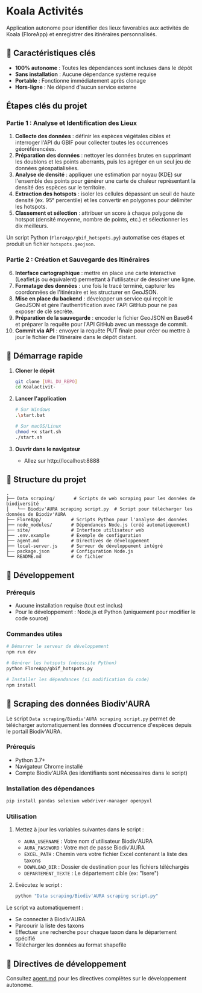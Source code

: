 # Koala Activités

Application autonome pour identifier des lieux favorables aux activités de Koala (FloreApp) et enregistrer des itinéraires personnalisés.

## 🚀 Caractéristiques clés

- **100% autonome** : Toutes les dépendances sont incluses dans le dépôt
- **Sans installation** : Aucune dépendance système requise
- **Portable** : Fonctionne immédiatement après clonage
- **Hors-ligne** : Ne dépend d'aucun service externe

## Étapes clés du projet

### Partie 1 : Analyse et Identification des Lieux

1. **Collecte des données** : définir les espèces végétales cibles et interroger l'API du GBIF pour collecter toutes les occurrences géoréférencées.
2. **Préparation des données** : nettoyer les données brutes en supprimant les doublons et les points aberrants, puis les agréger en un seul jeu de données géospatialisées.
3. **Analyse de densité** : appliquer une estimation par noyau (KDE) sur l'ensemble des points pour générer une carte de chaleur représentant la densité des espèces sur le territoire.
4. **Extraction des hotspots** : isoler les cellules dépassant un seuil de haute densité (ex. 95ᵉ percentile) et les convertir en polygones pour délimiter les hotspots.
5. **Classement et sélection** : attribuer un score à chaque polygone de hotspot (densité moyenne, nombre de points, etc.) et sélectionner les dix meilleurs.

Un script Python (`FloreApp/gbif_hotspots.py`) automatise ces étapes et produit un fichier `hotspots.geojson`.

### Partie 2 : Création et Sauvegarde des Itinéraires

6. **Interface cartographique** : mettre en place une carte interactive (Leaflet.js ou équivalent) permettant à l'utilisateur de dessiner une ligne.
7. **Formatage des données** : une fois le tracé terminé, capturer les coordonnées de l'itinéraire et les structurer en GeoJSON.
8. **Mise en place du backend** : développer un service qui reçoit le GeoJSON et gère l'authentification avec l'API GitHub pour ne pas exposer de clé secrète.
9. **Préparation de la sauvegarde** : encoder le fichier GeoJSON en Base64 et préparer la requête pour l'API GitHub avec un message de commit.
10. **Commit via API** : envoyer la requête PUT finale pour créer ou mettre à jour le fichier de l'itinéraire dans le dépôt distant.

## 🚀 Démarrage rapide

1. **Cloner le dépôt**
   ```bash
   git clone [URL_DU_REPO]
   cd Koalactivit-
   ```

2. **Lancer l'application**
   ```bash
   # Sur Windows
   .\start.bat
   
   # Sur macOS/Linux
   chmod +x start.sh
   ./start.sh
   ```

3. **Ouvrir dans le navigateur**
   - Allez sur http://localhost:8888

## 📂 Structure du projet

```
.
├── Data scraping/       # Scripts de web scraping pour les données de biodiversité
│   └── Biodiv'AURA scraping script.py  # Script pour télécharger les données de Biodiv'AURA
├── FloreApp/           # Scripts Python pour l'analyse des données
├── node_modules/       # Dépendances Node.js (créé automatiquement)
├── site/               # Interface utilisateur web
├── .env.example        # Exemple de configuration
├── agent.md            # Directives de développement
├── local-server.js     # Serveur de développement intégré
├── package.json        # Configuration Node.js
└── README.md           # Ce fichier
```

## 🔧 Développement

### Prérequis

- Aucune installation requise (tout est inclus)
- Pour le développement : Node.js et Python (uniquement pour modifier le code source)

### Commandes utiles

```bash
# Démarrer le serveur de développement
npm run dev

# Générer les hotspots (nécessite Python)
python FloreApp/gbif_hotspots.py

# Installer les dépendances (si modification du code)
npm install
```

## 🌿 Scraping des données Biodiv'AURA

Le script `Data scraping/Biodiv'AURA scraping script.py` permet de télécharger automatiquement les données d'occurrence d'espèces depuis le portail Biodiv'AURA.

### Prérequis

- Python 3.7+
- Navigateur Chrome installé
- Compte Biodiv'AURA (les identifiants sont nécessaires dans le script)

### Installation des dépendances

```bash
pip install pandas selenium webdriver-manager openpyxl
```

### Utilisation

1. Mettez à jour les variables suivantes dans le script :
   - `AURA_USERNAME` : Votre nom d'utilisateur Biodiv'AURA
   - `AURA_PASSWORD` : Votre mot de passe Biodiv'AURA
   - `EXCEL_PATH` : Chemin vers votre fichier Excel contenant la liste des taxons
   - `DOWNLOAD_DIR` : Dossier de destination pour les fichiers téléchargés
   - `DEPARTEMENT_TEXTE` : Le département cible (ex: "Isere")

2. Exécutez le script :
   ```bash
   python "Data scraping/Biodiv'AURA scraping script.py"
   ```

Le script va automatiquement :
- Se connecter à Biodiv'AURA
- Parcourir la liste des taxons
- Effectuer une recherche pour chaque taxon dans le département spécifié
- Télécharger les données au format shapefile

## 📝 Directives de développement

Consultez [agent.md](agent.md) pour les directives complètes sur le développement autonome.
